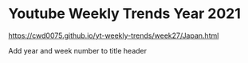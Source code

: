 # Youtube Weekly Trends Year 2021

https://cwd0075.github.io/yt-weekly-trends/week27/Japan.html

Add year and week number to title header

